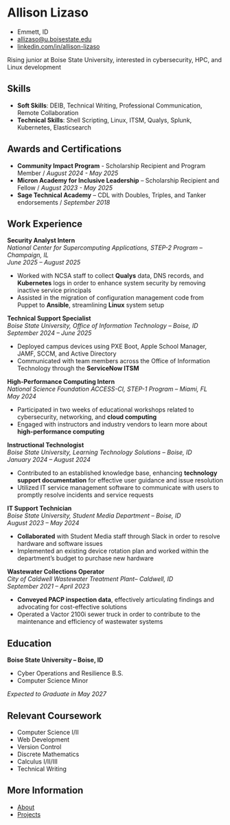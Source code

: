 <link rel="stylesheet" href="./style.css">

# Allison Lizaso

- Emmett, ID
- allizaso@u.boisestate.edu
- [linkedin.com/in/allison-lizaso](https://www.linkedin.com/in/allison-lizaso/)

Rising junior at Boise State University, interested in cybersecurity, HPC, and Linux development
## Skills
- **Soft Skills**: DEIB, Technical Writing, Professional Communication, Remote Collaboration
- **Technical Skills**: Shell Scripting, Linux, ITSM, Qualys, Splunk, Kubernetes, Elasticsearch

## Awards and Certifications

- **Community Impact Program** - Scholarship Recipient and Program Member / *August 2024 - May 2025*
- **Micron Academy for Inclusive Leadership** – Scholarship Recipient and Fellow / *August 2023 - May 2025*  
- **Sage Technical Academy** – CDL with Doubles, Triples, and Tanker endorsements / *September 2018*

## Work Experience

**Security Analyst Intern**  
*National Center for Supercomputing Applications, STEP-2 Program – Champaign, IL*  
*June 2025 – August 2025*  
- Worked with NCSA staff to collect **Qualys** data, DNS records, and **Kubernetes** logs in order to enhance system security by removing inactive service principals 
- Assisted in the migration of configuration management code from Puppet to **Ansible**, streamlining **Linux** system setup

**Technical Support Specialist**  
*Boise State University, Office of Information Technology – Boise, ID*  
*September 2024 – June 2025*  
- Deployed campus devices using PXE Boot, Apple School Manager, JAMF, SCCM, and Active Directory
- Communicated with team members across the Office of Information Technology through the **ServiceNow ITSM**

**High-Performance Computing Intern**  
*National Science Foundation ACCESS-CI, STEP-1 Program – Miami, FL*  
*May 2024*  
- Participated in two weeks of educational workshops related to cybersecurity, networking, and **cloud computing**
- Engaged with instructors and industry vendors to learn more about **high-performance computing**

**Instructional Technologist**  
*Boise State University, Learning Technology Solutions – Boise, ID*  
*January 2024 – August 2024*  
- Contributed to an established knowledge base, enhancing **technology support documentation** for effective user guidance and issue resolution
- Utilized IT service management software to communicate with users to promptly resolve incidents and service requests

**IT Support Technician**  
*Boise State University, Student Media Department – Boise, ID*  
*August 2023 – May 2024*  
- **Collaborated** with Student Media staff through Slack in order to resolve hardware and software issues
- Implemented an existing device rotation plan and worked within the department’s budget to purchase new hardware

**Wastewater Collections Operator**  
*City of Caldwell Wastewater Treatment Plant– Caldwell, ID*  
*September 2021 – April 2023*  
- **Conveyed PACP inspection data**, effectively articulating findings and advocating for cost-effective solutions
- Operated a Vactor 2100i sewer truck in order to contribute to the maintenance and efficiency of wastewater systems
  
## Education

**Boise State University – Boise, ID**  
- Cyber Operations and Resilience B.S. 
- Computer Science Minor

*Expected to Graduate in May 2027*

## Relevant Coursework
- Computer Science I/II
- Web Development
- Version Control
- Discrete Mathematics
- Calculus I/II/III
- Technical Writing

## More Information

- [About](./about.md)
- [Projects](./projects.md)
